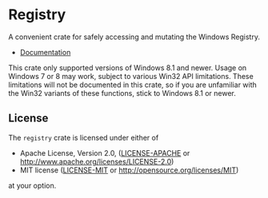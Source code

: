 # Registry

A convenient crate for safely accessing and mutating the Windows Registry.

* [Documentation](https://docs.rs/registry)

This crate only supported versions of Windows 8.1 and newer. Usage on Windows 7 or 8 may work, subject to various Win32 API limitations. These limitations will not be documented in this crate, so if you are unfamiliar with the Win32 variants of these functions, stick to Windows 8.1 or newer.

## License

The `registry` crate is licensed under either of

 * Apache License, Version 2.0, ([LICENSE-APACHE](LICENSE-APACHE) or http://www.apache.org/licenses/LICENSE-2.0)
 * MIT license ([LICENSE-MIT](LICENSE-MIT) or http://opensource.org/licenses/MIT)

at your option.